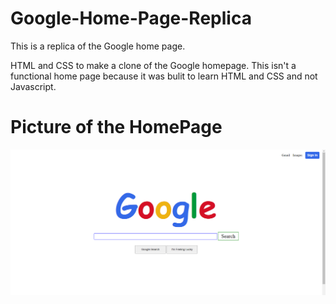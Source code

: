 # Google-Home-Page-Replica
This is a replica of the Google home page.

HTML and CSS to make a clone of the Google homepage.
This isn't a functional home page because it was bulit to learn HTML and CSS and not Javascript.

# Picture of the HomePage
![Pic of the homepage](GoogleHomePage.png)
